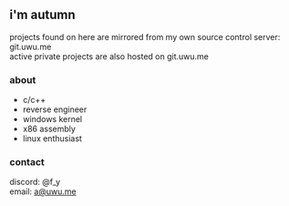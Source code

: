 ## i'm autumn
projects found on here are mirrored from my own source control server: git.uwu.me\
active private projects are also hosted on git.uwu.me
### about
- c/c++
- reverse engineer
- windows kernel
- x86 assembly
- linux enthusiast

### contact
discord: @f_y\
email: a@uwu.me
